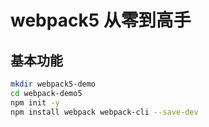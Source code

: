 # webpack5 从零到高手

## 基本功能

``` bash
mkdir webpack5-demo
cd webpack-demo5
npm init -y
npm install webpack webpack-cli --save-dev
```